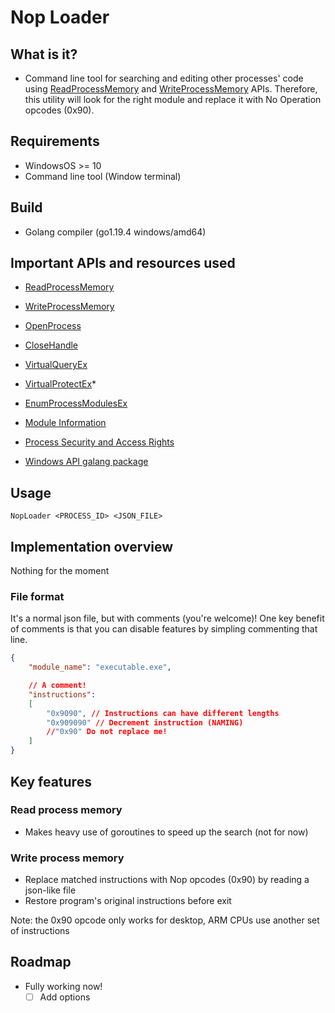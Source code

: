 # Nop Loader

## What is it?

- Command line tool for searching and editing other processes' code using [ReadProcessMemory](https://learn.microsoft.com/en-us/windows/win32/api/memoryapi/nf-memoryapi-readprocessmemory) and [WriteProcessMemory](https://learn.microsoft.com/en-us/windows/win32/api/memoryapi/nf-memoryapi-writeprocessmemory) APIs. Therefore, this utility will look for the right module and replace it with No Operation opcodes (0x90).

## Requirements

- WindowsOS >= 10
- Command line tool (Window terminal)

## Build

- Golang compiler (go1.19.4 windows/amd64)

## Important APIs and resources used

- [ReadProcessMemory](https://learn.microsoft.com/en-us/windows/win32/api/memoryapi/nf-memoryapi-readprocessmemory)

- [WriteProcessMemory](https://learn.microsoft.com/en-us/windows/win32/api/memoryapi/nf-memoryapi-writeprocessmemory)

- [OpenProcess](https://learn.microsoft.com/en-us/windows/win32/api/processthreadsapi/nf-processthreadsapi-openprocess)

- [CloseHandle](https://learn.microsoft.com/en-us/windows/win32/api/handleapi/nf-handleapi-closehandle)

- [VirtualQueryEx](https://learn.microsoft.com/en-us/windows/win32/api/memoryapi/nf-memoryapi-virtualqueryex)

- [VirtualProtectEx](https://learn.microsoft.com/en-us/windows/win32/api/memoryapi/nf-memoryapi-virtualprotectex)*

- [EnumProcessModulesEx](https://learn.microsoft.com/en-us/windows/win32/api/psapi/nf-psapi-enumprocessmodulesex)

- [Module Information](https://learn.microsoft.com/en-us/windows/win32/psapi/module-information)

- [Process Security and Access Rights](https://learn.microsoft.com/en-us/windows/win32/procthread/process-security-and-access-rights)

- [Windows API galang package](https://pkg.go.dev/golang.org/x/sys/windows)

## Usage

```
NopLoader <PROCESS_ID> <JSON_FILE>
```

## Implementation overview

Nothing for the moment

### File format

It's a normal json file, but with comments (you're welcome)! One key benefit of comments is that you can disable features by simpling commenting that line.

```json
{
    "module_name": "executable.exe",

    // A comment!
    "instructions": 
    [
        "0x9090", // Instructions can have different lengths
        "0x909090" // Decrement instruction (NAMING)
        //"0x90" Do not replace me!
    ]
}

```

## Key features

### Read process memory
- Makes heavy use of goroutines to speed up the search (not for now)

### Write process memory
- Replace matched instructions with Nop opcodes (0x90) by reading a json-like file
- Restore program's original instructions before exit

Note: the 0x90 opcode only works for desktop, ARM CPUs use another set of instructions

## Roadmap

* Fully working now!
    * [ ] Add options
